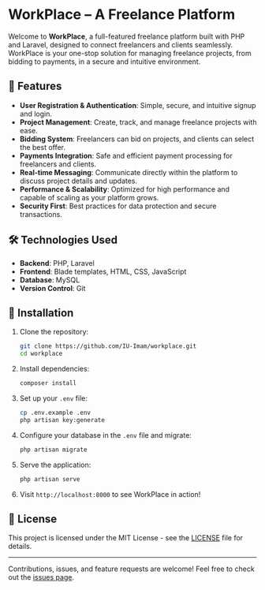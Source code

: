 


# WorkPlace – A Freelance Platform

Welcome to **WorkPlace**, a full-featured freelance platform built with PHP and Laravel, designed to connect freelancers and clients seamlessly. WorkPlace is your one-stop solution for managing freelance projects, from bidding to payments, in a secure and intuitive environment.

## 🚀 Features

- **User Registration & Authentication**: Simple, secure, and intuitive signup and login.
- **Project Management**: Create, track, and manage freelance projects with ease.
- **Bidding System**: Freelancers can bid on projects, and clients can select the best offer.
- **Payments Integration**: Safe and efficient payment processing for freelancers and clients.
- **Real-time Messaging**: Communicate directly within the platform to discuss project details and updates.
- **Performance & Scalability**: Optimized for high performance and capable of scaling as your platform grows.
- **Security First**: Best practices for data protection and secure transactions.

## 🛠️ Technologies Used

- **Backend**: PHP, Laravel
- **Frontend**: Blade templates, HTML, CSS, JavaScript
- **Database**: MySQL
- **Version Control**: Git

## 🎯 Installation

1. Clone the repository:

    ```bash
    git clone https://github.com/IU-Imam/workplace.git
    cd workplace
    ```

2. Install dependencies:

    ```bash
    composer install
    ```

3. Set up your `.env` file:

    ```bash
    cp .env.example .env
    php artisan key:generate
    ```

4. Configure your database in the `.env` file and migrate:

    ```bash
    php artisan migrate
    ```

5. Serve the application:

    ```bash
    php artisan serve
    ```

6. Visit `http://localhost:8000` to see WorkPlace in action!

## 📜 License

This project is licensed under the MIT License - see the [LICENSE](LICENSE) file for details.

---

Contributions, issues, and feature requests are welcome! Feel free to check out the [issues page](https://github.com/IU-Imam/workplace/issues).

